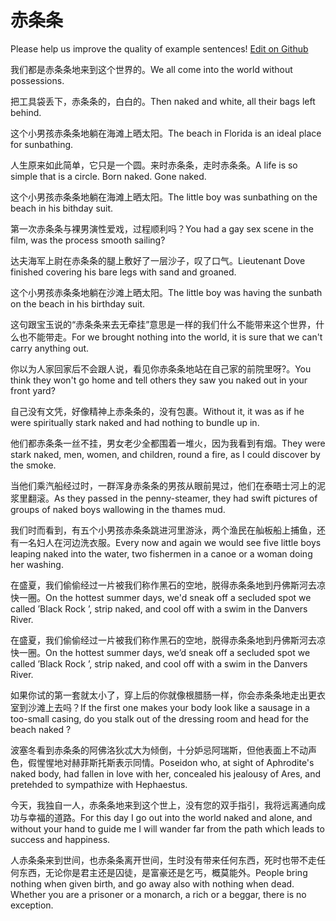 # 赤条条

Please help us improve the quality of example sentences! [Edit on Github](https://github.com/jiyushe/jiyu-example-sentence-source/blob/main/chinese/chitiaotiao.md)

<p><span class="chinese">我们都是赤条条地来到这个世界的。</span><span class="english">We all come into the world without possessions.</span></p>

<p><span class="chinese">把工具袋丢下，赤条条的，白白的。</span><span class="english">Then naked and white, all their bags left behind.</span></p>

<p><span class="chinese">这个小男孩赤条条地躺在海滩上晒太阳。</span><span class="english">The beach in Florida is an ideal place for sunbathing.</span></p>

<p><span class="chinese">人生原来如此简单，它只是一个圆。来时赤条条，走时赤条条。</span><span class="english">A life is so simple that is a circle. Born naked. Gone naked.</span></p>

<p><span class="chinese">这个小男孩赤条条地躺在海滩上晒太阳。</span><span class="english">The little boy was sunbathing on the beach in his bithday suit.</span></p>

<p><span class="chinese">第一次赤条条与裸男演性爱戏，过程顺利吗？</span><span class="english">You had a gay sex scene in the film, was the process smooth sailing?</span></p>

<p><span class="chinese">达夫海军上尉在赤条条的腿上敷好了一层沙子，叹了口气。</span><span class="english">Lieutenant Dove finished covering his bare legs with sand and groaned.</span></p>

<p><span class="chinese">这个小男孩赤条条地躺在沙滩上晒太阳。</span><span class="english">The little boy was having the sunbath on the beach in his birthday suit.</span></p>

<p><span class="chinese">这句跟宝玉说的“赤条条来去无牵挂”意思是一样的我们什么不能带来这个世界，什么也不能带走。</span><span class="english">For we brought nothing into the world, it is sure that we can't carry anything out.</span></p>

<p><span class="chinese">你以为人家回家后不会跟人说，看见你赤条条地站在自己家的前院里呀?。</span><span class="english">You think they won't go home and tell others they saw you naked out in your front yard?</span></p>

<p><span class="chinese">自己没有文凭，好像精神上赤条条的，没有包裹。</span><span class="english">Without it, it was as if he were spiritually stark naked and had nothing to bundle up in.</span></p>

<p><span class="chinese">他们都赤条条一丝不挂，男女老少全都围着一堆火，因为我看到有烟。</span><span class="english">They were stark naked, men, women, and children, round a fire, as I could discover by the smoke.</span></p>

<p><span class="chinese">当他们乘汽船经过时，一群浑身赤条条的男孩从眼前晃过，他们在泰晤士河上的泥浆里翻滚。</span><span class="english">As they passed in the penny-steamer, they had swift pictures of groups of naked boys wallowing in the thames mud.</span></p>

<p><span class="chinese">我们时而看到，有五个小男孩赤条条跳进河里游泳，两个渔民在舢板船上捕鱼，还有一名妇人在河边洗衣服。</span><span class="english">Every now and again we would see five little boys leaping naked into the water, two fishermen in a canoe or a woman doing her washing.</span></p>

<p><span class="chinese">在盛夏，我们偷偷经过一片被我们称作黑石的空地，脱得赤条条地到丹佛斯河去凉快一圈。</span><span class="english">On the hottest summer days, we'd sneak off a secluded spot we called ’Black Rock ’, strip naked, and cool off with a swim in the Danvers River.</span></p>

<p><span class="chinese">在盛夏，我们偷偷经过一片被我们称作黑石的空地，脱得赤条条地到丹佛斯河去凉快一圈。</span><span class="english">On the hottest summer days, we’d sneak off a secluded spot we called ’Black Rock ’, strip naked, and cool off with a swim in the Danvers River.</span></p>

<p><span class="chinese">如果你试的第一套就太小了，穿上后的你就像根腊肠一样，你会赤条条地走出更衣室到沙滩上去吗？</span><span class="english">If the first one makes your body look like a sausage in a too-small casing, do you stalk out of the dressing room and head for the beach naked ?</span></p>

<p><span class="chinese">波塞冬看到赤条条的阿佛洛狄忒大为倾倒，十分妒忌阿瑞斯，但他表面上不动声色，假惺惺地对赫菲斯托斯表示同情。</span><span class="english">Poseidon who, at sight of Aphrodite's naked body, had fallen in love with her, concealed his jealousy of Ares, and pretehded to sympathize with Hephaestus.</span></p>

<p><span class="chinese">今天，我独自一人，赤条条地来到这个世上，没有您的双手指引，我将远离通向成功与幸福的道路。</span><span class="english">For this day I go out into the world naked and alone, and without your hand to guide me I will wander far from the path which leads to success and happiness.</span></p>

<p><span class="chinese">人赤条条来到世间，也赤条条离开世间，生时没有带来任何东西，死时也带不走任何东西，无论你是君主还是囚徒，是富豪还是乞丐，概莫能外。</span><span class="english">People bring nothing when given birth, and go away also with nothing when dead. Whether you are a prisoner or a monarch, a rich or a beggar, there is no exception.</span></p>

